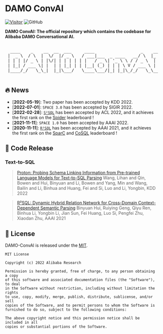 # DAMO ConvAI

[![Visitor](https://badges.toozhao.com/badges/01G82WSF6R69STRVVVAEQ15943/blue.svg)](https://badges.toozhao.com/stats/01G82WSF6R69STRVVVAEQ15943 "Get your own page views count badge on badges.toozhao.com")  ![GitHub](https://img.shields.io/github/license/AlibabaResearch/DAMO-ConvAI?style=flat-square)

**DAMO ConvAI: The official repository which contains the codebase for Alibaba DAMO Conversational AI.**

<pre id="taag_font_Standard" class="fig" contenteditable="true"><br class="Apple-interchange-newline"/>  ____    _    __  __  ___     ____                  _    ___ 
 |  _ \  / \  |  \/  |/ _ \   / ___|___  _ ____   __/ \  |_ _|
 | | | |/ _ \ | |\/| | | | | | |   / _ \| '_ \ \ / / _ \  | | 
 | |_| / ___ \| |  | | |_| | | |__| (_) | | | \ V / ___ \ | | 
 |____/_/   \_\_|  |_|\___/   \____\___/|_| |_|\_/_/   \_\___|
                                                              </pre>

## 🔥 News

- [**2022-05-19**]: Two paper has been accepted by KDD 2022.
- [**2022-07-01**]: `SPACE 3.0` has been accepted by SIGIR 2022.
- [**2022-02-28**]: [`S²SQL`](https://aclanthology.org/2022.findings-acl.99/) has been accepted by ACL 2022, and it achieves the first rank on the [Spider](https://yale-lily.github.io/spider) leaderboard !
- [**2021-11-11**]: `SPACE 1.0` has been accepted by AAAI 2022.
- [**2020-11-11**]: [`R²SQL`](https://arxiv.org/abs/2101.01686) has been accepted by AAAI 2021, and it achieves the first rank on the [SparC](https://yale-lily.github.io/sparc) and [CoSQL](https://yale-lily.github.io/cosql) leaderboard !

## 🦾 Code Release

### Text-to-SQL

> [Proton: Probing Schema Linking Information from Pre-trained Language Models for Text-to-SQL Parsing](https://github.com/AlibabaResearch/DAMO-ConvAI/tree/main/proton)
> Wang, Lihan and Qin, Bowen and Hui, Binyuan and Li, Bowen and Yang, Min and Wang, Bailin and Li, Binhua and Huang, Fei and Si, Luo and Li, Yongbin, KDD 2022

> [R²SQL: Dynamic Hybrid Relation Network for Cross-Domain Context-Dependent Semantic Parsing](https://github.com/AlibabaResearch/DAMO-ConvAI/tree/main/r2sql)
> Binyuan Hui, Ruiying Geng, Qiyu Ren, Binhua Li, Yongbin Li, Jian Sun, Fei Huang, Luo Si, Pengfei Zhu, Xiaodan Zhu, AAAI 2021

## 📝 License

DAMO-ConvAI is released under the [MIT](LICENSE).

```
MIT License

Copyright (c) 2022 Alibaba Research

Permission is hereby granted, free of charge, to any person obtaining a copy
of this software and associated documentation files (the "Software"), to deal
in the Software without restriction, including without limitation the rights
to use, copy, modify, merge, publish, distribute, sublicense, and/or sell
copies of the Software, and to permit persons to whom the Software is
furnished to do so, subject to the following conditions:

The above copyright notice and this permission notice shall be included in all
copies or substantial portions of the Software.
```
